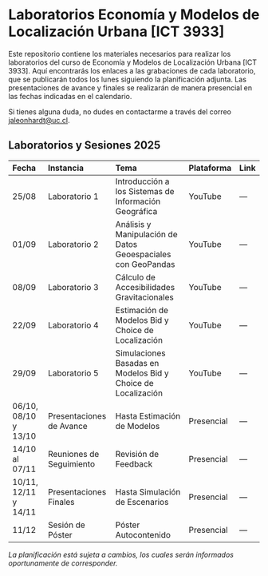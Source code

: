 # Laboratorios Economía y Modelos de Localización Urbana [ICT 3933]

Este repositorio contiene los materiales necesarios para realizar los laboratorios del curso de Economía y Modelos de Localización Urbana [ICT 3933]. Aquí encontrarás los enlaces a las grabaciones de cada laboratorio, que se publicarán todos los lunes siguiendo la planificación adjunta. Las presentaciones de avance y finales se realizarán de manera presencial en las fechas indicadas en el calendario.

Si tienes alguna duda, no dudes en contactarme a través del correo [jaleonhardt@uc.cl](mailto:jaleonhardt@uc.cl).

## Laboratorios y Sesiones 2025

| Fecha | Instancia | Tema | Plataforma | Link |
|:------|:----------|:-----|:-----------|:-----|
| 25/08 | Laboratorio 1 | Introducción a los Sistemas de Información Geográfica | YouTube | — |
| 01/09 | Laboratorio 2 | Análisis y Manipulación de Datos Geoespaciales con GeoPandas | YouTube | — |
| 08/09 | Laboratorio 3 | Cálculo de Accesibilidades Gravitacionales | YouTube | — |
| 22/09 | Laboratorio 4 | Estimación de Modelos Bid y Choice de Localización | YouTube | — |
| 29/09 | Laboratorio 5 | Simulaciones Basadas en Modelos Bid y Choice de Localización | YouTube | — |
| 06/10, 08/10 y 13/10 | Presentaciones de Avance | Hasta Estimación de Modelos | Presencial | — |
| 14/10 al 07/11 | Reuniones de Seguimiento | Revisión de Feedback | Presencial | — |
| 10/11, 12/11 y 14/11 | Presentaciones Finales | Hasta Simulación de Escenarios | Presencial | — |
| 11/12 | Sesión de Póster | Póster Autocontenido | Presencial | — |

*La planificación está sujeta a cambios, los cuales serán informados oportunamente de corresponder.*
